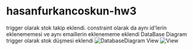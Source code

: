 # hasanfurkancoskun-hw3
trigger olarak stok takip eklendi. constraint olarak da aynı id'lerin eklenememesi ve aynı emaillerin eklenememe eklendi 
DataBase Diagram
trigger olarak stok düşmesi eklendi
![DatabaseDiagram](https://user-images.githubusercontent.com/96010070/166964019-cf21f2fd-d21f-43a8-983c-7d9a331e3768.JPG)
View
![View](https://user-images.githubusercontent.com/96010070/166964083-af03118d-4d5e-4a1c-9b39-91e6df140802.JPG)
